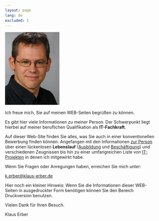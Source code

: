 ```yaml
---
layout: page
lang: de
excluded: 1
---
```

<img class="my-image" src="img/ErberKlaus.jpg" />

Ich freue mich, Sie auf meinen WEB-Seiten begrüßen zu können.

Es gibt hier viele Informationen zu meiner Person. Der Schwerpunkt liegt hierbei auf meiner beruflichen Qualifikation als **IT-Fachkraft**.

Auf dieser Web-Site finden Sie alles, was Sie auch in einer konventionellen Bewerbung finden können. Angefangen mit den Informationen [zur Person](pers_daten.html) über einen lückenlosen **Lebenslauf** ([Ausbildung](ausbildung.html) und [Beschäftigung](beschaeftigung.html)) und verschiedenen Zeugnissen bis hin zu einer umfangreichen Liste von [IT-Projekten](projekte.html) in denen ich mitgewirkt habe.

Wenn Sie Fragen oder Anregungen haben, erreichen Sie mich unter:

[k.erber@klaus-erber.de](mailto:k.erber@klaus-erber.de)

Hier noch ein kleiner Hinweis: Wenn Sie die Informationen dieser WEB-Seiten in ausgedruckter Form benötigen können Sie den Bereich Druckversion benutzen.

Vielen Dank für Ihren Besuch.

Klaus Erber
